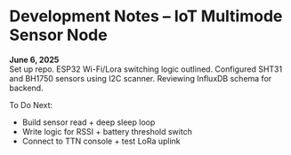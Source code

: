 # Development Notes – IoT Multimode Sensor Node

**June 6, 2025**  
Set up repo. ESP32 Wi-Fi/Lora switching logic outlined. Configured SHT31 and BH1750 sensors using I2C scanner. Reviewing InfluxDB schema for backend.

To Do Next:
- Build sensor read + deep sleep loop
- Write logic for RSSI + battery threshold switch
- Connect to TTN console + test LoRa uplink
